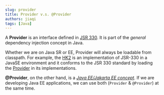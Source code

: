 ```yaml
---
slug: provider
title: Provider v.s. @Provider
authors: jiaqi
tags: [Java]
---
```


[//]: # (Copyright Jiaqi Liu)

[//]: # (Licensed under the Apache License, Version 2.0 &#40;the "License"&#41;;)
[//]: # (you may not use this file except in compliance with the License.)
[//]: # (You may obtain a copy of the License at)

[//]: # (    http://www.apache.org/licenses/LICENSE-2.0)

[//]: # (Unless required by applicable law or agreed to in writing, software)
[//]: # (distributed under the License is distributed on an "AS IS" BASIS,)
[//]: # (WITHOUT WARRANTIES OR CONDITIONS OF ANY KIND, either express or implied.)
[//]: # (See the License for the specific language governing permissions and)
[//]: # (limitations under the License.)

<!--truncate-->

A **Provider** is an interface defined in [JSR 330][JSR 330 Provider]. It is part of the _general_ dependency
injection concept in Java.

Whether we are on Java SR or EE, Provider will always be loadable from classpath. For example, the [HK2] is an
implementation of JSR-330 in a JavaSE environment and it conforms to the JSR 330 standard by loading the
[Provider][JSR 330 Provider] in its implementations.

**@Provider**, on the other hand, is a
[_Java EE/Jakarta EE concept_](https://github.com/jakartaee/rest/blob/master/jaxrs-api/src/main/java/jakarta/ws/rs/ext/Provider.java).
If we are developing Java EE applications, we can use both (`Provider` & `@Provider`) at the same time.

[JSR 330 Provider]: https://qubitpi.github.io/javax-inject/api/javax/inject/Provider.html
[HK2]: https://qubitpi.github.io/glassfish-hk2/
